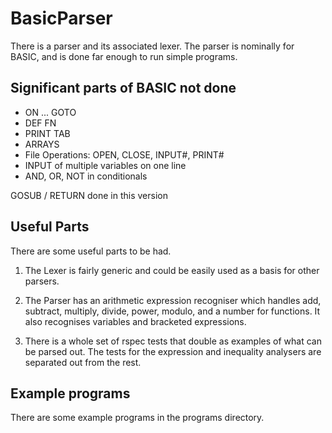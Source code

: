 # BasicParser

There is a parser and its associated lexer. The parser is nominally for 
BASIC, and is done far enough to run simple programs.


## Significant parts of BASIC not done

* ON ... GOTO
* DEF FN
* PRINT TAB
* ARRAYS
* File Operations: OPEN, CLOSE, INPUT#, PRINT#
* INPUT of multiple variables on one line
* AND, OR, NOT in conditionals

GOSUB / RETURN done in this version


## Useful Parts

There are some useful parts to be had.

1. The Lexer is fairly generic and could be easily used as a basis for other 
parsers.

2. The Parser has an arithmetic expression recogniser which handles add, 
subtract, multiply, divide, power, modulo, and a number for functions. 
It also recognises variables and bracketed expressions.

3. There is a whole set of rspec tests that double as examples of what can 
be parsed out. The tests for the expression and inequality analysers are
separated out from the rest.


## Example programs

There are some example programs in the programs directory.
